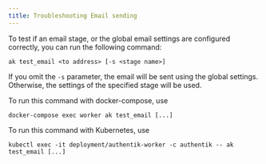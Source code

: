 ```yaml
---
title: Troubleshooting Email sending
---
```


To test if an email stage, or the global email settings are configured correctly, you can run the following command:

```
ak test_email <to address> [-s <stage name>]
```

If you omit the `-s` parameter, the email will be sent using the global settings. Otherwise, the settings of the specified stage will be used.

To run this command with docker-compose, use

```
docker-compose exec worker ak test_email [...]
```

To run this command with Kubernetes, use

```
kubectl exec -it deployment/authentik-worker -c authentik -- ak test_email [...]
```
